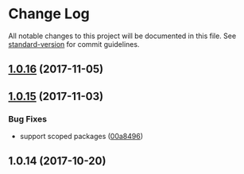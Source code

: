 # Change Log

All notable changes to this project will be documented in this file. See [standard-version](https://github.com/conventional-changelog/standard-version) for commit guidelines.

<a name="1.0.16"></a>
## [1.0.16](https://github.com/JetBrains/ring-ui-license-checker/compare/v1.0.15...v1.0.16) (2017-11-05)



<a name="1.0.15"></a>
## [1.0.15](https://github.com/JetBrains/ring-ui-license-checker/compare/v1.0.14...v1.0.15) (2017-11-03)


### Bug Fixes

* support scoped packages ([00a8496](https://github.com/JetBrains/ring-ui-license-checker/commit/00a8496))



<a name="1.0.14"></a>
## 1.0.14 (2017-10-20)
